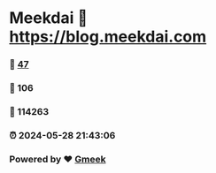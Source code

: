 # Meekdai :link: https://blog.meekdai.com 
### :page_facing_up: [47](https://blog.meekdai.com/tag.html) 
### :speech_balloon: 106 
### :hibiscus: 114263 
### :alarm_clock: 2024-05-28 21:43:06 
### Powered by :heart: [Gmeek](https://github.com/Meekdai/Gmeek)
